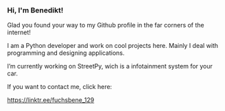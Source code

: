 ### Hi, I'm Benedikt!

Glad you found your way to my Github profile in the far corners of the internet!

I am a Python developer and work on cool projects here. Mainly I deal with programming and designing applications.

I’m currently working on StreetPy, wich is a infotainment system for your car.

If you want to contact me, click here:

https://linktr.ee/fuchsbene_129


<!--
![alt text](https://discord.com)

<!--
**FuchsBene/FuchsBene** is a ✨ _special_ ✨ repository because its `README.md` (this file) appears on your GitHub profile.

Here are some ideas to get you started:

- 🔭 I’m currently working on ...
- 🌱 I’m currently learning ...
- 👯 I’m looking to collaborate on ...
- 🤔 I’m looking for help with ...
- 💬 Ask me about ...
- 📫 How to reach me: ...
- 😄 Pronouns: ...
- ⚡ Fun fact: ...
-->
